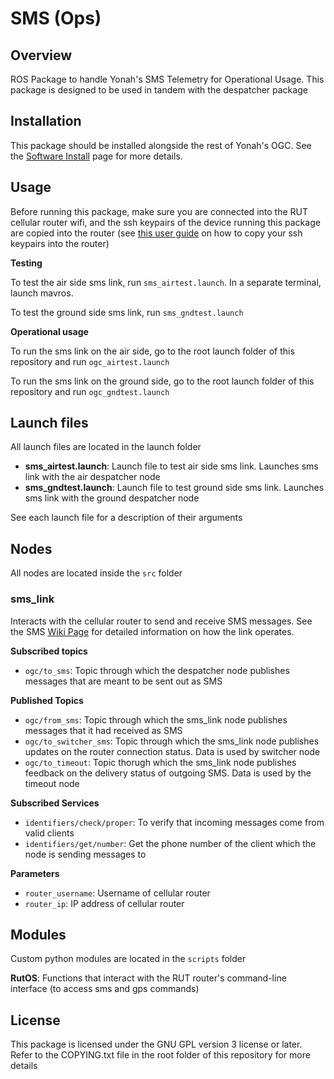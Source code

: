# SMS (Ops)

## Overview

ROS Package to handle Yonah's SMS Telemetry for Operational Usage. This package is designed to be used in tandem with the despatcher package

## Installation

This package should be installed alongside the rest of Yonah's OGC. See the [Software Install](https://github.com/yonahbox/Yonah_ROS_packages/wiki/Software-Installation) page for more details.

## Usage

Before running this package, make sure you are connected into the RUT cellular router wifi, and the ssh keypairs of the device running this package are copied into the router (see [this user guide](https://wiki.teltonika-networks.com/view/SSH_RSA_key_authentication_(Linux)) on how to copy your ssh keypairs into the router)

**Testing**

To test the air side sms link, run `sms_airtest.launch`. In a separate terminal, launch mavros.

To test the ground side sms link, run `sms_gndtest.launch`

**Operational usage**

To run the sms link on the air side, go to the root launch folder of this repository and run `ogc_airtest.launch`

To run the sms link on the ground side, go to the root launch folder of this repository and run `ogc_gndtest.launch`

## Launch files

All launch files are located in the launch folder

* **sms_airtest.launch**: Launch file to test air side sms link. Launches sms link with the air despatcher node
* **sms_gndtest.launch**: Launch file to test ground side sms link. Launches sms link with the ground despatcher node

See each launch file for a description of their arguments

## Nodes

All nodes are located inside the `src` folder

### sms_link

Interacts with the cellular router to send and receive SMS messages. See the SMS [Wiki Page](https://github.com/yonahbox/Yonah_ROS_packages/wiki/SMS-Link) for detailed information on how the link operates.

**Subscribed topics**

* `ogc/to_sms`: Topic through which the despatcher node publishes messages that are meant to be sent out as SMS

**Published Topics**

* `ogc/from_sms`: Topic through which the sms_link node publishes messages that it had received as SMS
* `ogc/to_switcher_sms`: Topic through which the sms_link node publishes updates on the router connection status. Data is used by switcher node
* `ogc/to_timeout`: Topic thorugh which the sms_link node publishes feedback on the delivery status of outgoing SMS. Data is used by the timeout node

**Subscribed Services**

* `identifiers/check/proper`: To verify that incoming messages come from valid clients
* `identifiers/get/number`: Get the phone number of the client which the node is sending messages to

**Parameters**

* `router_username`: Username of cellular router
* `router_ip`: IP address of cellular router

## Modules

Custom python modules are located in the `scripts` folder

**RutOS**: Functions that interact with the RUT router's command-line interface (to access sms and gps commands)

## License

This package is licensed under the GNU GPL version 3 license or later. Refer to the COPYING.txt file in the root folder of this repository for more details
